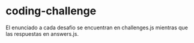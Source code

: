 # coding-challenge
  El enunciado a cada desafio se encuentran en challenges.js mientras que las respuestas en answers.js.
